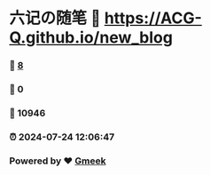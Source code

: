 # 六记の随笔 :link: https://ACG-Q.github.io/new_blog 
### :page_facing_up: [8](https://ACG-Q.github.io/new_blog/tag.html) 
### :speech_balloon: 0 
### :hibiscus: 10946 
### :alarm_clock: 2024-07-24 12:06:47 
### Powered by :heart: [Gmeek](https://github.com/Meekdai/Gmeek)
